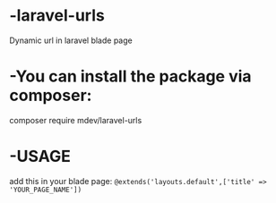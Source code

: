 # -laravel-urls
  Dynamic url in laravel blade page

# -You can install the package via composer:
  composer require mdev/laravel-urls

# -USAGE
  add this in your blade page:
  <code>@extends('layouts.default',['title' => 'YOUR_PAGE_NAME'])</code>
